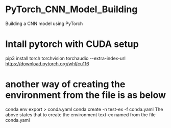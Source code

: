 # PyTorch_CNN_Model_Building
Building a CNN model using PyTorch

# Intall pytorch with CUDA setup
pip3 install torch torchvision torchaudio --extra-index-url https://download.pytorch.org/whl/cu116
# another way of creating the environment from the file is as below
conda env export > conda.yaml
conda create -n test-ex -f conda.yaml
The above states that to create the environment text-ex named from the file conda.yaml 
